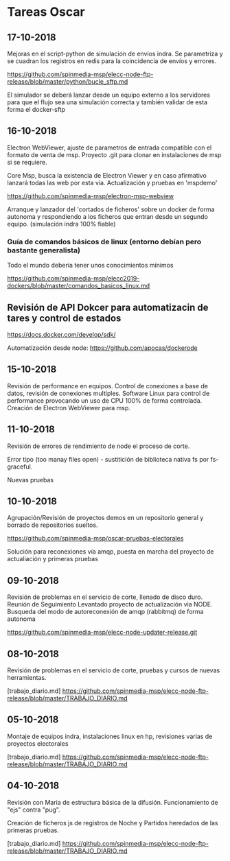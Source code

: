 # Tareas Oscar
## 17-10-2018
Mejoras en el script-python de simulación de envíos indra.
Se parametriza y se cuadran los registros en redis para la coincidencia de envíos y errores.

https://github.com/spinmedia-msp/elecc-node-ftp-release/blob/master/python/bucle_sftp.md

El simulador se deberá lanzar desde un equipo externo a los servidores para que el flujo sea una simulación correcta y también validar de esta forma el docker-sftp

## 16-10-2018
Electron WebViewer, ajuste de parametros de entrada compatible con el formato de venta de msp. Proyecto .git para clonar en instalaciones de msp si se requiere.

Core Msp, busca la existencia de Electron Viewer y en caso afirmativo lanzará todas las web por esta vía.
Actualización y pruebas en 'mspdemo'

https://github.com/spinmedia-msp/electron-msp-webview

Arranque y lanzador del 'cortados de ficheros' sobre un docker de forma autonoma y respondiendo a los ficheros que entran desde un segundo equipo. (simulación indra 100% fiable)

### Guía de comandos básicos de linux (entorno debían pero bastante generalista)
Todo el mundo debería tener unos conocimientos mínimos

https://github.com/spinmedia-msp/elecc2019-dockers/blob/master/comandos_basicos_linux.md

## Revisión de API Dokcer para automatizacin de tares y control de estados

https://docs.docker.com/develop/sdk/

Automatización desde node:
https://github.com/apocas/dockerode

## 15-10-2018
Revisión de performance en equipos. Control de conexiones a base de datos, revisión de conexiones multiples. Software Linux para control de performance provocando un uso de CPU 100% de forma controlada.
Creación de Electron WebViewer para msp.

## 11-10-2018
Revisión de errores de rendimiento de node el proceso de corte.

Error tipo (too manay files open) - sustitición de biblioteca nativa fs por fs-graceful.

Nuevas pruebas

## 10-10-2018
Agrupación/Revisión de proyectos demos en un repositorio general y borrado de repositorios sueltos.

https://github.com/spinmedia-msp/oscar-pruebas-electorales

Solución para reconexiones vía amqp, puesta en marcha del proyecto de actualiación y primeras pruebas

## 09-10-2018
Revisión de problemas en el servicio de corte, llenado de disco duro.
Reunión de Seguimiento
Levantado proyecto de actualización via NODE.
Busqueda del modo de autoreconexión de amqp (rabbitmq) de forma autonoma

https://github.com/spinmedia-msp/elecc-node-updater-release.git

## 08-10-2018
Revisión de problemas en el servicio de corte, pruebas y cursos de nuevas herramientas.

[trabajo_diario.md]
https://github.com/spinmedia-msp/elecc-node-ftp-release/blob/master/TRABAJO_DIARIO.md

## 05-10-2018
Montaje de equipos indra, instalaciones linux en hp, revisiones varias de proyectos electorales

[trabajo_diario.md]
https://github.com/spinmedia-msp/elecc-node-ftp-release/blob/master/TRABAJO_DIARIO.md

## 04-10-2018
Revisión con Maria de estructura básica de la difusión. Funcionamiento de "ejs" contra "pug".

Creación de ficheros js de registros de Noche y Partidos heredados de las primeras pruebas.

[trabajo_diario.md]
https://github.com/spinmedia-msp/elecc-node-ftp-release/blob/master/TRABAJO_DIARIO.md
